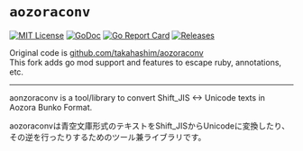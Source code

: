 # `aozoraconv`

[![MIT License](https://img.shields.io/github/license/octu0/aozoraconv)](https://github.com/octu0/aozoraconv/blob/master/LICENSE)
[![GoDoc](https://godoc.org/github.com/octu0/aozoraconv?status.svg)](https://godoc.org/github.com/octu0/aozoraconv)
[![Go Report Card](https://goreportcard.com/badge/github.com/octu0/aozoraconv)](https://goreportcard.com/report/github.com/octu0/aozoraconv)
[![Releases](https://img.shields.io/github/v/release/octu0/aozoraconv)](https://github.com/octu0/aozoraconv/releases)

Original code is [github.com/takahashim/aozoraconv](https://github.com/takahashim/aozoraconv)  
This fork adds go mod support and features to escape ruby, annotations, etc.

---

aonzoraconv is a tool/library to convert Shift_JIS <-> Unicode texts in Aozora Bunko Format.

aozoraconvは青空文庫形式のテキストをShift_JISからUnicodeに変換したり、その逆を行ったりするためのツール兼ライブラリです。
